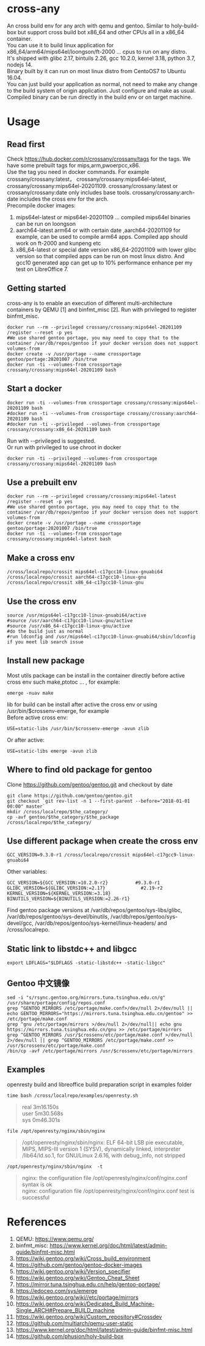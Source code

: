 # cross-any
An cross build env for any arch with qemu and gentoo. Similar to holy-build-box but support cross build bot x86_64 and other CPUs all in a x86_64 container.      
You can use it to build linux application for x86_64/arm64/mips64el/loongson/ft-2000 ... cpus to run on any distro.  
It's shipped with glibc 2.17, bintuils 2.26, gcc 10.2.0, kernel 3.18, python 3.7, nodejs 14.  
Binary built by it can run on most linux distro from CentoOS7 to Ubuntu 16.04.  
You can just build your application as normal, not need to make any change to the build system of origin application. Just configure and make as usual.   
Compiled binary can be run directly in the build env or on target machine.
# Usage
## Read first
Check https://hub.docker.com/r/crossany/crossany/tags for the tags. We have some prebuilt tags for mips,arm,pwoerpcc,x86.  
Use the tag you need in docker commands. For example crossany/crossany:latest， crossany/crossany:mips64el-latest, crossany/crossany:mips64el-20201109. crossany/crossany:latest or crossany/crossany:date  only includes base tools.  crossany/crossany:arch-date includes the cross env for the arch.  
Precompile docker images:  
1. mips64el-latest or mips64el-20201109 ...  compiled mips64el binaries can be run on loongson  
2. aarch64-latest arm64 or with certain date ,aarch64-20201109 for example, can be used to compile arm64 apps. Compiled app should work on ft-2000 and kunpeng  etc  
3. x86_64-latest or special date version x86_64-20201109 with lower glibc version so that compiled apps can be run on most linux distro. And gcc10 generated app can get up to 10% performance enhance per my test on LibreOffice 7. 

## Getting started
cross-any is to enable an execution of different multi-architecture containers by QEMU [1] and binfmt_misc [2].
Run with privileged to register binfmt_misc.
```shell
docker run --rm --privileged crossany/crossany:mips64el-20201109 /register --reset -p yes
#We use shared gentoo portage, you may need to copy that to the container /var/db/repos/gentoo if your docker version does not support volumes-from
docker create -v /usr/portage --name crossportage gentoo/portage:20201007 /bin/true
docker run -ti --volumes-from crossportage  crossany/crossany:mips64el-20201109 bash
```
## Start a docker 
```shell
docker run -ti --volumes-from crossportage crossany/crossany:mips64el-20201109 bash
#docker run -ti --volumes-from crossportage crossany/crossany:aarch64-20201109 bash
#docker run -ti --privileged --volumes-from crossportage crossany/crossany:x86_64-20201109 bash
```
Run with --privileged is suggested.  
Or run with privileged to use chroot in docker  
```shell
docker run -ti --privileged --volumes-from crossportage crossany/crossany:mips64el-20201109 bash
```
## Use a prebuilt env
```shell
docker run --rm --privileged crossany/crossany:mips64el-latest /register --reset -p yes
#We use shared gentoo portage, you may need to copy that to the container /var/db/repos/gentoo if your docker version does not support volumes-from
docker create -v /usr/portage --name crossportage gentoo/portage:20201007 /bin/true
docker run -ti --volumes-from crossportage  crossany/crossany:mips64el-latest bash
```
## Make a cross env
```shell
/cross/localrepo/crossit mips64el-c17gcc10-linux-gnuabi64
/cross/localrepo/crossit aarch64-c17gcc10-linux-gnu
/cross/localrepo/crossit x86_64-c17gcc10-linux-gnu
```
## Use the cross env
```shell
source /usr/mips64el-c17gcc10-linux-gnuabi64/active
#source /usr/aarch64-c17gcc10-linux-gnu/active
#source /usr/x86_64-c17gcc10-linux-gnu/active
#do the build just as normal
#run ldconfig and /usr/mips64el-c17gcc10-linux-gnuabi64/sbin/ldconfig if you meet lib search issue
```
## Install new package
Most utils package can be install in the container directly before active cross env such make,ptotoc ... , for example:   
```shell
emerge -nuav make
```
lib for build can be install after active the cross env or using /usr/bin/$crossenv-emerge, for example  
Before active cross env:  
```shell
USE=static-libs /usr/bin/$crossenv-emerge -avun zlib
```   
Or after active:  
```shell
USE=static-libs emerge -avun zlib
```
## Where to find old package for gentoo
Clone https://github.com/gentoo/gentoo.git and checkout by date  
```shell
git clone https://github.com/gentoo/gentoo.git
git checkout `git rev-list -n 1 --first-parent --before="2018-01-01 00:00" master`
mkdir /cross/localrepo/$the_category/
cp -avf gentoo/$the_category/$the_package  /cross/localrepo/$the_category/
```
## Use different package when create the cross env
```
GCC_VERSION=9.3.0-r1 /cross/localrepo/crossit mips64el-c17gcc9-linux-gnuabi64
```
Other variables:  
```
GCC_VERSION=${GCC_VERSION:=10.2.0-r2}          #9.3.0-r1  
GLIBC_VERSION=${GLIBC_VERSION:=2.17}             #2.19-r2
KERNEL_VERSION=${KERNEL_VERSION:=3.18}
BINUTILS_VERSION=${BINUTILS_VERSION:=2.26-r1}
```
Find gentoo package versions at /var/db/repos/gentoo/sys-libs/glibc, /var/db/repos/gentoo/sys-devel/binutils, /var/db/repos/gentoo/sys-devel/gcc, /var/db/repos/gentoo/sys-kernel/linux-headers/ and /cross/localrepo.  

## Static link to libstdc++ and libgcc  
```
export LDFLAGS="$LDFLAGS -static-libstdc++ -static-libgcc"
```
## Gentoo 中文镜像
```
sed -i "s/rsync.gentoo.org/mirrors.tuna.tsinghua.edu.cn/g" /usr/share/portage/config/repos.conf
grep ^GENTOO_MIRRORS /etc/portage/make.conf>/dev/null 2>/dev/null || echo GENTOO_MIRRORS="https://mirrors.tuna.tsinghua.edu.cn/gentoo" >> /etc/portage/make.conf
grep ^gnu /etc/portage/mirrors >/dev/null 2>/dev/null|| echo gnu https://mirrors.tuna.tsinghua.edu.cn/gnu >> /etc/portage/mirrors
grep ^GENTOO_MIRRORS /usr/$crossenv/etc/portage/make.conf >/dev/null 2>/dev/null || grep ^GENTOO_MIRRORS /etc/portage/make.conf >> /usr/$crossenv/etc/portage/make.conf
/bin/cp -avf /etc/portage/mirrors /usr/$crossenv/etc/portage/mirrors
```
## Examples
   openresty build and libreoffice build preparation script in examples folder  
```
time bash /cross/localrepo/examples/openresty.sh
```
>real	3m16.150s  
>user	5m30.568s  
>sys	0m46.301s  
   ```
file /opt/openresty/nginx/sbin/nginx 
   ```
>/opt/openresty/nginx/sbin/nginx: ELF 64-bit LSB pie executable, MIPS, MIPS-III version 1 (SYSV), dynamically linked, interpreter /lib64/ld.so.1, for GNU/Linux 2.6.16, with debug_info, not stripped
```
/opt/openresty/nginx/sbin/nginx  -t
```
>nginx: the configuration file /opt/openresty/nginx/conf/nginx.conf syntax is ok  
>nginx: configuration file /opt/openresty/nginx/conf/nginx.conf test is successful  
# References
1. QEMU: https://www.qemu.org/
1. binfmt_misc: https://www.kernel.org/doc/html/latest/admin-guide/binfmt-misc.html
1. https://wiki.gentoo.org/wiki/Cross_build_environment
1. https://github.com/gentoo/gentoo-docker-images
1. https://wiki.gentoo.org/wiki/Version_specifier
1. https://wiki.gentoo.org/wiki/Gentoo_Cheat_Sheet
1. https://mirror.tuna.tsinghua.edu.cn/help/gentoo-portage/
1. https://edoceo.com/sys/emerge
1. https://wiki.gentoo.org/wiki//etc/portage/mirrors
1. https://wiki.gentoo.org/wiki/Dedicated_Build_Machine-Single_ARCH#Prepare_BUILD_machine
1. https://wiki.gentoo.org/wiki/Custom_repository#Crossdev
1. https://github.com/multiarch/qemu-user-static
1. https://www.kernel.org/doc/html/latest/admin-guide/binfmt-misc.html
1. https://github.com/phusion/holy-build-box
